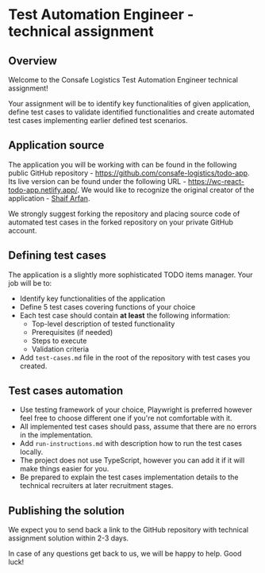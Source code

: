 # Test  Automation Engineer - technical assignment

## Overview

Welcome to the Consafe Logistics Test Automation Engineer technical assignment!

Your assignment will be to identify key functionalities of given application, define test cases to validate identified functionalities and create automated test cases implementing earlier defined test scenarios.

## Application source

The application you will be working with can be found in the following public GitHub repository - https://github.com/consafe-logistics/todo-app. Its live version can be found under the following URL - https://wc-react-todo-app.netlify.app/. We would like to recognize the original creator of the application - [Shaif Arfan](https://github.com/ShaifArfan).

We strongly suggest forking the repository and placing source code of automated test cases in the forked repository on your private GitHub account.

## Defining test cases

The application is a slightly more sophisticated TODO items manager. Your job will be to:

- Identify key functionalities of the application
- Define 5 test cases covering functions of your choice
- Each test case should contain **at least** the following information:
  - Top-level description of tested functionality
  - Prerequisites (if needed)
  - Steps to execute 
  - Validation criteria
- Add `test-cases.md` file in the root of the repository with test cases you created.

## Test cases automation

- Use testing framework of your choice, Playwright is preferred however feel free to choose different one if you're not comfortable with it.
- All implemented test cases should pass, assume that there are no errors in the implementation.
- Add  `run-instructions.md` with description how to run the test cases locally.
- The project does not use TypeScript, however you can add it if it will make things easier for you.
- Be prepared to explain the test cases implementation details to the technical recruiters at later recruitment stages.

## Publishing the solution

We expect you to send back a link to the GitHub repository with technical assignment solution within 2-3 days. 

In case of any questions get back to us, we will be happy to help. Good luck!
